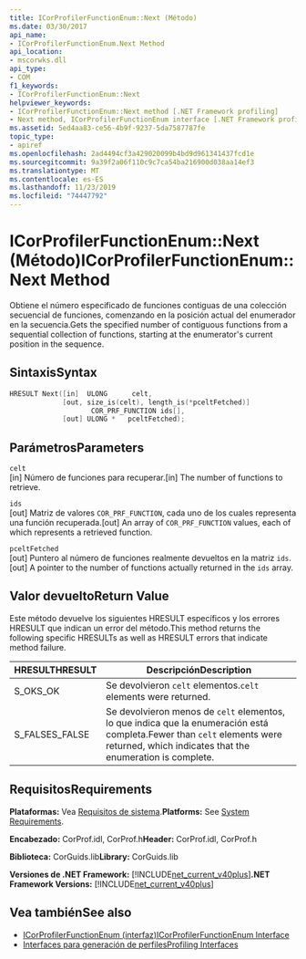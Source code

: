 ```yaml
---
title: ICorProfilerFunctionEnum::Next (Método)
ms.date: 03/30/2017
api_name:
- ICorProfilerFunctionEnum.Next Method
api_location:
- mscorwks.dll
api_type:
- COM
f1_keywords:
- ICorProfilerFunctionEnum::Next
helpviewer_keywords:
- ICorProfilerFunctionEnum::Next method [.NET Framework profiling]
- Next method, ICorProfilerFunctionEnum interface [.NET Framework profiling]
ms.assetid: 5ed4aa83-ce56-4b9f-9237-5da7587787fe
topic_type:
- apiref
ms.openlocfilehash: 2ad4494cf3a429020099b4bd9d961341437fcd1e
ms.sourcegitcommit: 9a39f2a06f110c9c7ca54ba216900d038aa14ef3
ms.translationtype: MT
ms.contentlocale: es-ES
ms.lasthandoff: 11/23/2019
ms.locfileid: "74447792"
---
```

# <a name="icorprofilerfunctionenumnext-method"></a><span data-ttu-id="aeee9-102">ICorProfilerFunctionEnum::Next (Método)</span><span class="sxs-lookup"><span data-stu-id="aeee9-102">ICorProfilerFunctionEnum::Next Method</span></span>
<span data-ttu-id="aeee9-103">Obtiene el número especificado de funciones contiguas de una colección secuencial de funciones, comenzando en la posición actual del enumerador en la secuencia.</span><span class="sxs-lookup"><span data-stu-id="aeee9-103">Gets the specified number of contiguous functions from a sequential collection of functions, starting at the enumerator's current position in the sequence.</span></span>  
  
## <a name="syntax"></a><span data-ttu-id="aeee9-104">Sintaxis</span><span class="sxs-lookup"><span data-stu-id="aeee9-104">Syntax</span></span>  
  
```cpp  
HRESULT Next([in]  ULONG      celt,  
             [out, size_is(celt), length_is(*pceltFetched)]  
                    COR_PRF_FUNCTION ids[],  
             [out] ULONG *   pceltFetched);  
```  
  
## <a name="parameters"></a><span data-ttu-id="aeee9-105">Parámetros</span><span class="sxs-lookup"><span data-stu-id="aeee9-105">Parameters</span></span>  
 `celt`  
 <span data-ttu-id="aeee9-106">[in] Número de funciones para recuperar.</span><span class="sxs-lookup"><span data-stu-id="aeee9-106">[in] The number of functions to retrieve.</span></span>  
  
 `ids`  
 <span data-ttu-id="aeee9-107">[out] Matriz de valores `COR_PRF_FUNCTION`, cada uno de los cuales representa una función recuperada.</span><span class="sxs-lookup"><span data-stu-id="aeee9-107">[out] An array of `COR_PRF_FUNCTION` values, each of which represents a retrieved function.</span></span>  
  
 `pceltFetched`  
 <span data-ttu-id="aeee9-108">[out] Puntero al número de funciones realmente devueltos en la matriz `ids`.</span><span class="sxs-lookup"><span data-stu-id="aeee9-108">[out] A pointer to the number of functions actually returned in the `ids` array.</span></span>  
  
## <a name="return-value"></a><span data-ttu-id="aeee9-109">Valor devuelto</span><span class="sxs-lookup"><span data-stu-id="aeee9-109">Return Value</span></span>  
 <span data-ttu-id="aeee9-110">Este método devuelve los siguientes HRESULT específicos y los errores HRESULT que indican un error del método.</span><span class="sxs-lookup"><span data-stu-id="aeee9-110">This method returns the following specific HRESULTs as well as HRESULT errors that indicate method failure.</span></span>  
  
|<span data-ttu-id="aeee9-111">HRESULT</span><span class="sxs-lookup"><span data-stu-id="aeee9-111">HRESULT</span></span>|<span data-ttu-id="aeee9-112">Descripción</span><span class="sxs-lookup"><span data-stu-id="aeee9-112">Description</span></span>|  
|-------------|-----------------|  
|<span data-ttu-id="aeee9-113">S_OK</span><span class="sxs-lookup"><span data-stu-id="aeee9-113">S_OK</span></span>|<span data-ttu-id="aeee9-114">Se devolvieron `celt` elementos.</span><span class="sxs-lookup"><span data-stu-id="aeee9-114">`celt` elements were returned.</span></span>|  
|<span data-ttu-id="aeee9-115">S_FALSE</span><span class="sxs-lookup"><span data-stu-id="aeee9-115">S_FALSE</span></span>|<span data-ttu-id="aeee9-116">Se devolvieron menos de `celt` elementos, lo que indica que la enumeración está completa.</span><span class="sxs-lookup"><span data-stu-id="aeee9-116">Fewer than `celt` elements were returned, which indicates that the enumeration is complete.</span></span>|  
  
## <a name="requirements"></a><span data-ttu-id="aeee9-117">Requisitos</span><span class="sxs-lookup"><span data-stu-id="aeee9-117">Requirements</span></span>  
 <span data-ttu-id="aeee9-118">**Plataformas:** Vea [Requisitos de sistema](../../../../docs/framework/get-started/system-requirements.md).</span><span class="sxs-lookup"><span data-stu-id="aeee9-118">**Platforms:** See [System Requirements](../../../../docs/framework/get-started/system-requirements.md).</span></span>  
  
 <span data-ttu-id="aeee9-119">**Encabezado:** CorProf.idl, CorProf.h</span><span class="sxs-lookup"><span data-stu-id="aeee9-119">**Header:** CorProf.idl, CorProf.h</span></span>  
  
 <span data-ttu-id="aeee9-120">**Biblioteca:** CorGuids.lib</span><span class="sxs-lookup"><span data-stu-id="aeee9-120">**Library:** CorGuids.lib</span></span>  
  
 <span data-ttu-id="aeee9-121">**Versiones de .NET Framework:** [!INCLUDE[net_current_v40plus](../../../../includes/net-current-v40plus-md.md)]</span><span class="sxs-lookup"><span data-stu-id="aeee9-121">**.NET Framework Versions:** [!INCLUDE[net_current_v40plus](../../../../includes/net-current-v40plus-md.md)]</span></span>  
  
## <a name="see-also"></a><span data-ttu-id="aeee9-122">Vea también</span><span class="sxs-lookup"><span data-stu-id="aeee9-122">See also</span></span>

- [<span data-ttu-id="aeee9-123">ICorProfilerFunctionEnum (interfaz)</span><span class="sxs-lookup"><span data-stu-id="aeee9-123">ICorProfilerFunctionEnum Interface</span></span>](../../../../docs/framework/unmanaged-api/profiling/icorprofilerfunctionenum-interface.md)
- [<span data-ttu-id="aeee9-124">Interfaces para generación de perfiles</span><span class="sxs-lookup"><span data-stu-id="aeee9-124">Profiling Interfaces</span></span>](../../../../docs/framework/unmanaged-api/profiling/profiling-interfaces.md)
